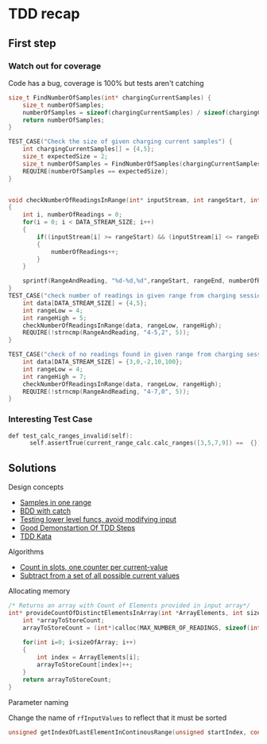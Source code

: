 # TDD recap

## First step

### Watch out for coverage

Code has a bug, coverage is 100% but tests aren't catching

```c
size_t FindNumberOfSamples(int* chargingCurrentSamples) {
	size_t numberOfSamples;
	numberOfSamples = sizeof(chargingCurrentSamples) / sizeof(chargingCurrentSamples[0]);
	return numberOfSamples;
}

TEST_CASE("Check the size of given charging current samples") {
	int chargingCurrentSamples[] = {4,5};
	size_t expectedSize = 2;
	size_t numberOfSamples = FindNumberOfSamples(chargingCurrentSamples);
	REQUIRE(numberOfSamples == expectedSize);
}


void checkNumberOfReadingsInRange(int* inputStream, int rangeStart, int rangeEnd)
{
	int i, numberOfReadings = 0;
	for(i = 0; i < DATA_STREAM_SIZE; i++)
	{
		if((inputStream[i] >= rangeStart) && (inputStream[i] <= rangeEnd))
		{
			numberOfReadings++;
		}
	}

	sprintf(RangeAndReading, "%d-%d,%d",rangeStart, rangeEnd, numberOfReadings);
}
TEST_CASE("check number of readings in given range from charging session"){
  	int data[DATA_STREAM_SIZE] = {4,5};
	int rangeLow = 4;
	int rangeHigh = 5;
	checkNumberOfReadingsInRange(data, rangeLow, rangeHigh);
	REQUIRE(!strncmp(RangeAndReading, "4-5,2", 5));
}

TEST_CASE("check of no readings found in given range from charging session"){
  	int data[DATA_STREAM_SIZE] = {3,0,-2,10,100};
	int rangeLow = 4;
	int rangeHigh = 7;
	checkNumberOfReadingsInRange(data, rangeLow, rangeHigh);
	REQUIRE(!strncmp(RangeAndReading, "4-7,0", 5));
}
```

### Interesting Test Case
```c
def test_calc_ranges_invalid(self):
      self.assertTrue(current_range_calc.calc_ranges([3,5,7,9]) ==  {})

```
## Solutions

Design concepts

- [Samples in one range](https://github.com/clean-code-craft-tcq-2/tdd-buckets-Ranjeth-Sundaram1/blob/856fd6014bbb2eed21eca8d3fe866d6031ca76fe/validate_samples.test.py)
- [BDD with catch](https://github.com/clean-code-craft-tcq-2/tdd-buckets-MeeraMenon1807/blob/90ccf3bd842233107b2401ec0e1461672d48639c/test-tdd.cpp)
- [Testing lower level funcs, avoid modifying input](https://github.com/clean-code-craft-tcq-2/tdd-buckets-Paul-Ajay/pull/1/files)
- [Good Demonstartion Of TDD Steps](https://github.com/clean-code-craft-tcq-2/tdd-buckets-VishnuNarayanan1/blob/main/testCases.cpp)
- [TDD Kata](https://github.com/clean-code-craft-tcq-2/tdd-buckets-GunaseelanRajamanickam)


Algorithms

- [Count in slots, one counter per current-value](https://github.com/clean-code-craft-tcq-2/tdd-buckets-TharaniDevendran/blob/2481a04ddafd17a9b0081964fa930eb3ae3d16b5/CheckNoOfSequenceSamples.c)
- [Subtract from a set of all possible current values](https://github.com/clean-code-craft-tcq-2/tdd-buckets-Sathyapriyan-Kannan/blob/0d5c9590dd93438218c04cbe64913b28968d379a/test_driven_ranges.py)

Allocating memory

```c
/* Returns an array with Count of Elements provided in input array*/
int* provideCountOfDistinctElementsInArray(int *ArrayElements, int sizeOfArray) {
    int *arrayToStoreCount;
    arrayToStoreCount = (int*)calloc(MAX_NUMBER_OF_READINGS, sizeof(int));
    
    for(int i=0; i<sizeOfArray; i++)
    {
        int index = ArrayElements[i];
        arrayToStoreCount[index]++;
    }
    return arrayToStoreCount;
}
```

Parameter naming

Change the name of `rfInputValues` to reflect that it must be sorted

```c
unsigned getIndexOfLastElementInContinousRange(unsigned startIndex, const std::vector<int> &rfInputValues, int &count)
```
